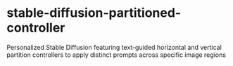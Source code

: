 # stable-diffusion-partitioned-controller
Personalized Stable Diffusion featuring text-guided horizontal and vertical partition controllers to apply distinct prompts across specific image regions
